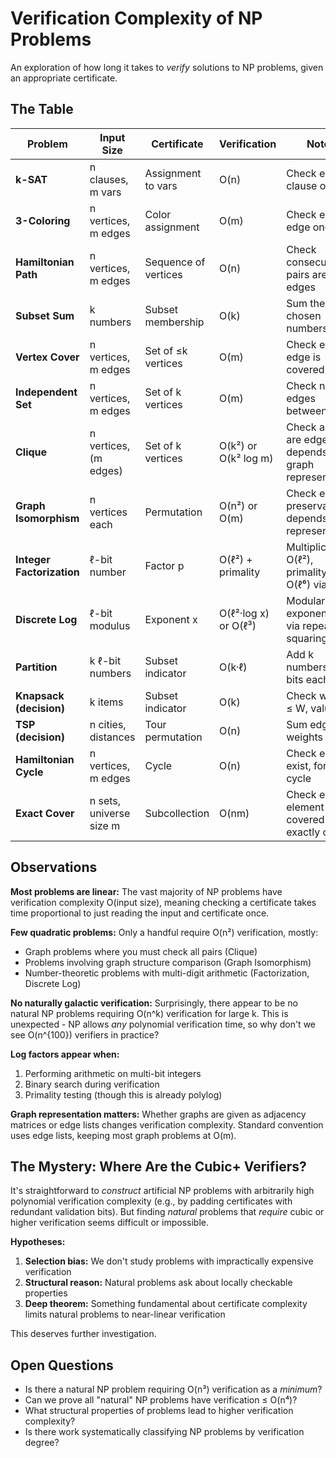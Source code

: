 # Verification Complexity of NP Problems

An exploration of how long it takes to *verify* solutions to NP problems,
given an appropriate certificate.

## The Table

| Problem | Input Size | Certificate | Verification | Notes |
|---------|-----------|-------------|--------------|-------|
| **k-SAT** | n clauses, m vars | Assignment to vars | O(n) | Check each clause once |
| **3-Coloring** | n vertices, m edges | Color assignment | O(m) | Check each edge once |
| **Hamiltonian Path** | n vertices, m edges | Sequence of vertices | O(n) | Check consecutive pairs are edges |
| **Subset Sum** | k numbers | Subset membership | O(k) | Sum the chosen numbers |
| **Vertex Cover** | n vertices, m edges | Set of ≤k vertices | O(m) | Check each edge is covered |
| **Independent Set** | n vertices, m edges | Set of k vertices | O(m) | Check no edges between them |
| **Clique** | n vertices, (m edges) | Set of k vertices | O(k²) or O(k² log m) | Check all pairs are edges; depends on graph representation |
| **Graph Isomorphism** | n vertices each | Permutation | O(n²) or O(m) | Check edge preservation; depends on representation |
| **Integer Factorization** | ℓ-bit number | Factor p | O(ℓ²) + primality | Multiplication O(ℓ²), primality test O(ℓ⁶) via AKS |
| **Discrete Log** | ℓ-bit modulus | Exponent x | O(ℓ²·log x) or O(ℓ³) | Modular exponentiation via repeated squaring |
| **Partition** | k ℓ-bit numbers | Subset indicator | O(k·ℓ) | Add k numbers of ℓ bits each |
| **Knapsack (decision)** | k items | Subset indicator | O(k) | Check weight ≤ W, value ≥ V |
| **TSP (decision)** | n cities, distances | Tour permutation | O(n) | Sum edge weights in tour |
| **Hamiltonian Cycle** | n vertices, m edges | Cycle | O(n) | Check edges exist, forms cycle |
| **Exact Cover** | n sets, universe size m | Subcollection | O(nm) | Check each element covered exactly once |

## Observations

**Most problems are linear:** The vast majority of NP problems have
verification complexity O(input size), meaning checking a certificate
takes time proportional to just reading the input and certificate once.

**Few quadratic problems:** Only a handful require O(n²) verification, mostly:

- Graph problems where you must check all pairs (Clique)
- Problems involving graph structure comparison (Graph Isomorphism)
- Number-theoretic problems with multi-digit arithmetic (Factorization, Discrete Log)

**No naturally galactic verification:** Surprisingly, there appear
to be no natural NP problems requiring O(n^k) verification for large
k. This is unexpected - NP allows *any* polynomial verification time,
so why don't we see O(n^{100}) verifiers in practice?

**Log factors appear when:**
1. Performing arithmetic on multi-bit integers
2. Binary search during verification
3. Primality testing (though this is already polylog)

**Graph representation matters:** Whether graphs are given as adjacency
matrices or edge lists changes verification complexity. Standard
convention uses edge lists, keeping most graph problems at O(m).

## The Mystery: Where Are the Cubic+ Verifiers?

It's straightforward to *construct* artificial NP problems with
arbitrarily high polynomial verification complexity (e.g., by padding
certificates with redundant validation bits). But finding *natural*
problems that *require* cubic or higher verification seems difficult
or impossible.

**Hypotheses:**
1. **Selection bias:** We don't study problems with impractically expensive verification
2. **Structural reason:** Natural problems ask about locally checkable properties
3. **Deep theorem:** Something fundamental about certificate complexity limits natural problems to near-linear verification

This deserves further investigation.

## Open Questions

- Is there a natural NP problem requiring O(n³) verification as a *minimum*?
- Can we prove all "natural" NP problems have verification ≤ O(n⁴)?
- What structural properties of problems lead to higher verification complexity?
- Is there work systematically classifying NP problems by verification degree?

